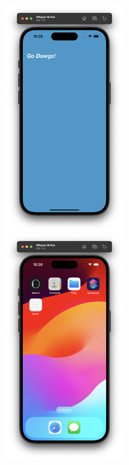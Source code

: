 <p>
  <img src="screenshots/emulator.png" alt="Emulator" height="600" />
  <img src="screenshots/home.png" alt="Home Screen" height="600" />
</p>
